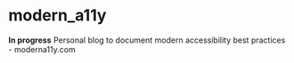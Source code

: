 modern_a11y
===========

__In progress__ Personal blog to document modern accessibility best practices - moderna11y.com
